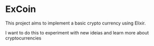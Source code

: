 # ExCoin

This project aims to implement a basic crypto currency using Elixir.

I want to do this to experiment with new ideias and learn more about cryptocurrencies
